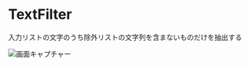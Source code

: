 # TextFilter
入力リストの文字のうち除外リストの文字列を含まないものだけを抽出する

![画面キャプチャー](https://github.com/kenjinote/TextFilter/wiki/preview.png "画面キャプチャー")
